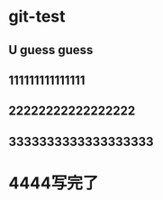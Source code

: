 # git-test
## U guess guess
## 111111111111111
## 22222222222222222
## 3333333333333333333
#  4444写完了
